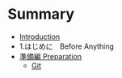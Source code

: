 # Summary

* [Introduction](README.md)
* 1.はじめに　Before Anything
* [準備編 Preparation](preparation.md)
   * [Git](using-git.md)

